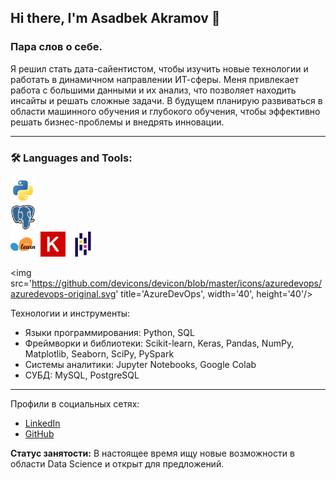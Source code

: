## Hi there, I'm Asadbek Akramov 👋

### Пара слов о себе.
Я решил стать дата-сайентистом, чтобы изучить новые технологии и работать в динамичном направлении ИТ-сферы. Меня привлекает работа с большими данными и их анализ, что позволяет находить инсайты и решать сложные задачи. В будущем планирую развиваться в области машинного обучения и глубокого обучения, чтобы эффективно решать бизнес-проблемы и внедрять инновации.

---

### 🛠️ Languages and Tools:
<div>
  <img src='https://github.com/devicons/devicon/blob/master/icons/python/python-original.svg' title='Python', width='40', height='40'/>&nbsp;
</div>

<div>
  <img src='https://github.com/devicons/devicon/blob/master/icons/postgresql/postgresql-original.svg' title='PostgreSQL', width='40', height='40'/>&nbsp;
</div>
  <img src='https://github.com/devicons/devicon/blob/master/icons/scikitlearn/scikitlearn-original.svg' title='Scikit-learn', width='40', height='40'/>&nbsp;
  <img src='https://github.com/devicons/devicon/blob/master/icons/keras/keras-original.svg' title='Keras', width='40', height='40'/>&nbsp;
  <img src='https://github.com/devicons/devicon/blob/master/icons/pandas/pandas-original.svg' title='Pandas', width='40', height='40'/>&nbsp;
    
  <img src='https://github.com/devicons/devicon/blob/master/icons/azuredevops/azuredevops-original.svg' title='AzureDevOps', width='40', height='40'/>&nbsp;
</div>



Технологии и инструменты:

- Языки программирования: Python, SQL
- Фреймворки и библиотеки: Scikit-learn, Keras, Pandas, NumPy, Matplotlib, Seaborn, SciPy, PySpark
- Системы аналитики: Jupyter Notebooks, Google Colab
- СУБД: MySQL, PostgreSQL

---

Профили в социальных сетях:

- [LinkedIn](https://www.linkedin.com/in/asadbek-akramov-profile/)
- [GitHub](https://github.com/Asadbek19/)

**Статус занятости:** В настоящее время ищу новые возможности в области Data Science и открыт для предложений.

<!--
**Asadbek19/Asadbek19** is a ✨ _special_ ✨ repository because its `README.md` (this file) appears on your GitHub profile.

Here are some ideas to get you started:

- 🔭 I’m currently working on ...
- 🌱 I’m currently learning ...
- 👯 I’m looking to collaborate on ...
- 🤔 I’m looking for help with ...
- 💬 Ask me about ...
- 📫 How to reach me: ...
- 😄 Pronouns: ...
- ⚡ Fun fact: ...
-->
